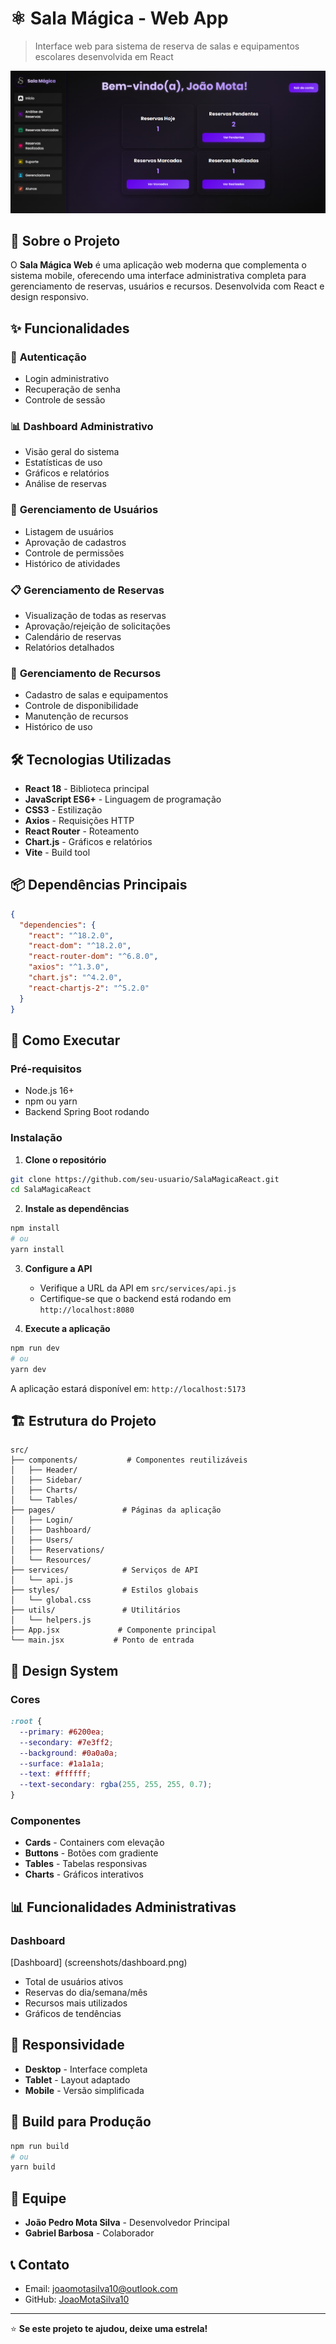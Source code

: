 # ⚛️ Sala Mágica - Web App

> Interface web para sistema de reserva de salas e equipamentos escolares desenvolvida em React

![Banner](screenshots/home.png)

## 🚀 Sobre o Projeto

O **Sala Mágica Web** é uma aplicação web moderna que complementa o sistema mobile, oferecendo uma interface administrativa completa para gerenciamento de reservas, usuários e recursos. Desenvolvida com React e design responsivo.

## ✨ Funcionalidades

### 🔐 **Autenticação**
- Login administrativo
- Recuperação de senha
- Controle de sessão

### 📊 **Dashboard Administrativo**
- Visão geral do sistema
- Estatísticas de uso
- Gráficos e relatórios
- Análise de reservas

### 👥 **Gerenciamento de Usuários**
- Listagem de usuários
- Aprovação de cadastros
- Controle de permissões
- Histórico de atividades

### 📋 **Gerenciamento de Reservas**
- Visualização de todas as reservas
- Aprovação/rejeição de solicitações
- Calendário de reservas
- Relatórios detalhados

### 🏢 **Gerenciamento de Recursos**
- Cadastro de salas e equipamentos
- Controle de disponibilidade
- Manutenção de recursos
- Histórico de uso

## 🛠️ Tecnologias Utilizadas

- **React 18** - Biblioteca principal
- **JavaScript ES6+** - Linguagem de programação
- **CSS3** - Estilização
- **Axios** - Requisições HTTP
- **React Router** - Roteamento
- **Chart.js** - Gráficos e relatórios
- **Vite** - Build tool

## 📦 Dependências Principais

```json
{
  "dependencies": {
    "react": "^18.2.0",
    "react-dom": "^18.2.0",
    "react-router-dom": "^6.8.0",
    "axios": "^1.3.0",
    "chart.js": "^4.2.0",
    "react-chartjs-2": "^5.2.0"
  }
}
```

## 🚀 Como Executar

### Pré-requisitos
- Node.js 16+
- npm ou yarn
- Backend Spring Boot rodando

### Instalação

1. **Clone o repositório**
```bash
git clone https://github.com/seu-usuario/SalaMagicaReact.git
cd SalaMagicaReact
```

2. **Instale as dependências**
```bash
npm install
# ou
yarn install
```

3. **Configure a API**
   - Verifique a URL da API em `src/services/api.js`
   - Certifique-se que o backend está rodando em `http://localhost:8080`

4. **Execute a aplicação**
```bash
npm run dev
# ou
yarn dev
```

A aplicação estará disponível em: `http://localhost:5173`

## 🏗️ Estrutura do Projeto

```
src/
├── components/           # Componentes reutilizáveis
│   ├── Header/
│   ├── Sidebar/
│   ├── Charts/
│   └── Tables/
├── pages/               # Páginas da aplicação
│   ├── Login/
│   ├── Dashboard/
│   ├── Users/
│   ├── Reservations/
│   └── Resources/
├── services/            # Serviços de API
│   └── api.js
├── styles/              # Estilos globais
│   └── global.css
├── utils/               # Utilitários
│   └── helpers.js
├── App.jsx             # Componente principal
└── main.jsx           # Ponto de entrada
```

## 🎨 Design System

### Cores
```css
:root {
  --primary: #6200ea;
  --secondary: #7e3ff2;
  --background: #0a0a0a;
  --surface: #1a1a1a;
  --text: #ffffff;
  --text-secondary: rgba(255, 255, 255, 0.7);
}
```

### Componentes
- **Cards** - Containers com elevação
- **Buttons** - Botões com gradiente
- **Tables** - Tabelas responsivas
- **Charts** - Gráficos interativos

## 📊 Funcionalidades Administrativas

### Dashboard
[Dashboard] (screenshots/dashboard.png)
- Total de usuários ativos
- Reservas do dia/semana/mês
- Recursos mais utilizados
- Gráficos de tendências

## 📱 Responsividade

- **Desktop** - Interface completa
- **Tablet** - Layout adaptado
- **Mobile** - Versão simplificada

## 🚀 Build para Produção

```bash
npm run build
# ou
yarn build
```

## 👥 Equipe

- **João Pedro Mota Silva** - Desenvolvedor Principal
- **Gabriel Barbosa** - Colaborador

## 📞 Contato

- Email: joaomotasilva10@outlook.com
- GitHub: [JoaoMotaSilva10](https://github.com/JoaoMotaSilva10)

---

⭐ **Se este projeto te ajudou, deixe uma estrela!**